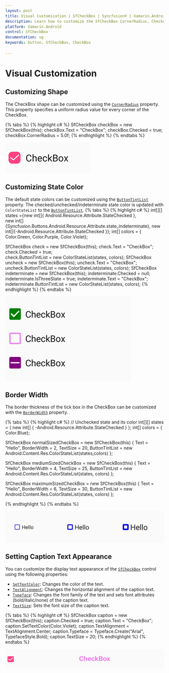 ```yaml
---
layout: post
title: Visual Customization | SfCheckBox | Syncfusion® | Xamarin.Android
description: Learn how to customize the SfCheckBox CornerRadius, CheckedColor, UncheckedColor, BorderWidth, and Text.
platform: Xamarin.Android
control: SfCheckBox
documentation: ug 
keywords: button, SfCheckBox, CheckBox

---
```


# Visual Customization

## Customizing Shape
The CheckBox shape can be customized using the [`CornerRadius`](https://help.syncfusion.com/cr/xamarin-android/Syncfusion.Android.Buttons.SfCheckBox.html#Syncfusion_Android_Buttons_SfCheckBox_CornerRadius) property. This property specifies a uniform radius value for every corner of the CheckBox.

{% tabs %}
{% highlight c# %}
SfCheckBox checkBox = new SfCheckBox(this);
checkBox.Text = "CheckBox";
checkBox.Checked = true;
checkBox.CornerRadius = 5.0f;
{% endhighlight %}
{% endtabs %}

![CheckBox CornerRadius](Images/Radius.png)

## Customizing State Color

The default state colors can be customized using the [`ButtonTintList`](https://help.syncfusion.com/cr/xamarin-android/Syncfusion.Android.Buttons.SfCheckBox.html) property. The checked/unchecked/indeterminate state color is updated with `ColorStateList` to the [`ButtonTintList`](https://help.syncfusion.com/cr/xamarin-android/Syncfusion.Android.Buttons.SfCheckBox.html).
{% tabs %}
{% highlight c# %}
int[][] states ={new int[]{ Android.Resource.Attribute.StateChecked },                            
                new int[]{Syncfusion.Buttons.Android.Resource.Attribute.state_indeterminate},
		new int[]{-Android.Resource.Attribute.StateChecked }};
int[] colors = { Color.Green,  Color.Purple, Color.Violet};

SfCheckBox check = new SfCheckBox(this);
check.Text = "CheckBox";
check.Checked = true;            
check.ButtonTintList = new ColorStateList(states, colors);
SfCheckBox uncheck = new SfCheckBox(this);
uncheck.Text = "CheckBox";            
uncheck.ButtonTintList = new ColorStateList(states, colors);
SfCheckBox indeterminate = new SfCheckBox(this);
indeterminate.Checked = null;
indeterminate.IsThreeState = true;
indeterminate.Text = "CheckBox";
indeterminate.ButtonTintList = new ColorStateList(states, colors);
{% endhighlight %}
{% endtabs %}

![CheckedColor and UncheckedColor in CheckBox](Images/StateColor.png)

## Border Width
The border thickness of the tick box in the CheckBox can be customized with the [`BorderWidth`](https://help.syncfusion.com/cr/xamarin-android/Syncfusion.Android.Buttons.SfCheckBox.html#Syncfusion_Android_Buttons_SfCheckBox_BorderWidth) property.

{% tabs %}
{% highlight c# %}
// Unchecked state and its color
int[][] states = { new int[] { -Android.Resource.Attribute.StateChecked } };
int[] colors = { Color.Blue};

SfCheckBox normalSizedCheckBox = new SfCheckBox(this)
{
Text = "Hello",
BorderWidth = 2,
TextSize = 20,
ButtonTintList = new Android.Content.Res.ColorStateList(states,colors)
};

SfCheckBox mediumSizedCheckBox = new SfCheckBox(this)
{
Text = "Hello",
BorderWidth = 4,
TextSize = 25,
ButtonTintList = new Android.Content.Res.ColorStateList(states, colors)
};

SfCheckBox maximumSizedCheckBox = new SfCheckBox(this)
{
Text = "Hello",
BorderWidth = 6,
TextSize = 30,
ButtonTintList = new Android.Content.Res.ColorStateList(states, colors)
};

{% endhighlight %}
{% endtabs %}

![CheckBox BorderWidth](Images/BorderWidth.png)

## Setting Caption Text Appearance

You can customize the display text appearance of the [`SfCheckBox`](https://help.syncfusion.com/cr/xamarin-android/Syncfusion.Android.Buttons.SfCheckBox.html) control using the following properties:

* [`SetTextColor`](https://help.syncfusion.com/cr/xamarin-android/Syncfusion.Android.Buttons.SfCheckBox.html): Changes the color of the text.
* [`TextAlignment`](https://help.syncfusion.com/cr/xamarin-android/Syncfusion.Android.Buttons.SfCheckBox.html): Changes the horizontal alignment of the caption text.
* [`Typeface`](https://help.syncfusion.com/cr/xamarin-android/Syncfusion.Android.Buttons.SfCheckBox.html): Changes the font family of the text and sets font attributes (bold/italic/none) of the caption text.
* [`TextSize`](https://help.syncfusion.com/cr/xamarin-android/Syncfusion.Android.Buttons.SfCheckBox.html): Sets the font size of the caption text.

{% tabs %}
{% highlight c# %}
SfCheckBox caption = new SfCheckBox(this);
caption.Checked = true;
caption.Text = "CheckBox";
caption.SetTextColor(Color.Violet);
caption.TextAlignment = TextAlignment.Center;
caption.Typeface = Typeface.Create("Arial", TypefaceStyle.Bold);
caption.TextSize = 20;
{% endhighlight %}
{% endtabs %}

![CheckBox TextAppearance](Images/CaptionAppearance.png)
